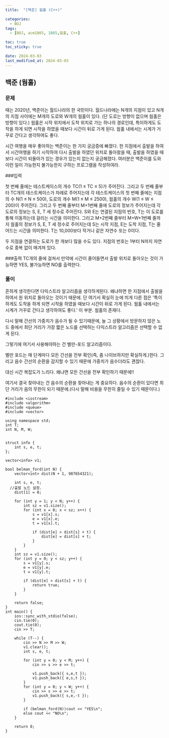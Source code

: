```yaml
---
title:  "[백준] 웜홀 (C++)" 

categories:
  - BOJ
tags:
  - [BOJ, acm1865, 1865,웜홀, C++]

toc: true
toc_sticky: true

date: 2024-03-03
last_modified_at: 2024-03-03
---
```



## 백준 (웜홀)

### 문제 

때는 2020년, 백준이는 월드나라의 한 국민이다. 월드나라에는 N개의 지점이 있고 N개의 지점 사이에는 M개의 도로와 W개의 웜홀이 있다. (단 도로는 방향이 없으며 웜홀은 방향이 있다.) 웜홀은 시작 위치에서 도착 위치로 가는 하나의 경로인데, 특이하게도 도착을 하게 되면 시작을 하였을 때보다 시간이 뒤로 가게 된다. 웜홀 내에서는 시계가 거꾸로 간다고 생각하여도 좋다.

시간 여행을 매우 좋아하는 백준이는 한 가지 궁금증에 빠졌다. 한 지점에서 출발을 하여서 시간여행을 하기 시작하여 다시 출발을 하였던 위치로 돌아왔을 때, 출발을 하였을 때보다 시간이 되돌아가 있는 경우가 있는지 없는지 궁금해졌다. 여러분은 백준이를 도와 이런 일이 가능한지 불가능한지 구하는 프로그램을 작성하여라.

###입력

첫 번째 줄에는 테스트케이스의 개수 TC(1 ≤ TC ≤ 5)가 주어진다. 그리고 두 번째 줄부터 TC개의 테스트케이스가 차례로 주어지는데 각 테스트케이스의 첫 번째 줄에는 지점의 수 N(1 ≤ N ≤ 500), 도로의 개수 M(1 ≤ M ≤ 2500), 웜홀의 개수 W(1 ≤ W ≤ 200)이 주어진다. 그리고 두 번째 줄부터 M+1번째 줄에 도로의 정보가 주어지는데 각 도로의 정보는 S, E, T 세 정수로 주어진다. S와 E는 연결된 지점의 번호, T는 이 도로를 통해 이동하는데 걸리는 시간을 의미한다. 그리고 M+2번째 줄부터 M+W+1번째 줄까지 웜홀의 정보가 S, E, T 세 정수로 주어지는데 S는 시작 지점, E는 도착 지점, T는 줄어드는 시간을 의미한다. T는 10,000보다 작거나 같은 자연수 또는 0이다.

두 지점을 연결하는 도로가 한 개보다 많을 수도 있다. 지점의 번호는 1부터 N까지 자연수로 중복 없이 매겨져 있다.

###출력
TC개의 줄에 걸쳐서 만약에 시간이 줄어들면서 출발 위치로 돌아오는 것이 가능하면 YES, 불가능하면 NO를 출력한다.



### 풀이

흔하게 생각한다면 다익스트라 알고리즘을 생각하게된다. 왜냐하면 한 지점에서 출발을 하여서 원 위치로 돌아오는 것이기 때문에. 단 여기서 확실히 눈에 띄게 다른 점은 '특이하게도 도착을 하게 되면 시작을 하였을 때보다 시간이 뒤로 가게 된다. 웜홀 내에서는 시계가 거꾸로 간다고 생각하여도 좋다.' 이 부분. 웜홀의 존재다. 

다시 말해 간선의 가중치가 음수가 될 수 있기때문에, 늘 그 상황에서 방문하지 않은 노드 중에서 최단 거리가 가장 짧은 노드를 선택하는 다익스트라 알고리즘은 선택할 수 없게 된다. 

그렇기에 여기서 사용해야하는 건 벨만-포드 알고리즘이다. 

벨만 포드는 매 단계마다 모든 간선을 전부 확인(즉, 좀 나이브하지만 확실하게.)한다. 그리고 음수 간선의 순환을 감지할 수 있기 때문에 가중치가 음수더라도 괜찮다. 

대신 시간 복잡도가 느리다. 왜냐면 모든 간선을 전부 확인하기 때문에!!

여기서 결국 찾아내는 건 음수의 순환을 찾아내는 게 중요하다. 음수의 순환이 있다면 최단 거리가 음의 무한이 되기 때문에.(다시 말해 비용을 무한히 줄일 수 있기 때문이다.)

```
#include <iostream>
#include <algorithm>
#include <queue>
#include <vector>

using namespace std;
int T;
int N, M, W;


struct info {
	int s, e, t;
};

vector<info> v1;

bool belman_ford(int N) {
	vector<int> dist(N + 1, 987654321);

	int s, e, t;
  //출발 노드 설정. 
	dist[1] = 0;

	for (int y = 1; y < N; y++) {
		int sz = v1.size();
		for (int x = 0; x < sz; x++) {
			s = v1[x].s;
			e = v1[x].e;
			t = v1[x].t;

			if (dist[e] > dist[s] + t) {
				dist[e] = dist[s] + t;
			}
		}
	}
	int sz = v1.size();
	for (int y = 0; y < sz; y++) {
		s = v1[y].s;
		e = v1[y].e;
		t = v1[y].t;

		if (dist[e] > dist[s] + t) {
			return true;
		}
	}

	return false;
}
int main() {
	ios::sync_with_stdio(false);
	cin.tie(0);
	cout.tie(0);
	cin >> T;

	while (T--) {
		cin >> N >> M >> W;
		v1.clear();
		int s, e, t;

		for (int y = 0; y < M; y++) {
			cin >> s >> e >> t;

			v1.push_back({ s,e,t });
			v1.push_back({ e,s,t });
		}
		for (int y = 0; y < W; y++) {
			cin >> s >> e >> t;
			v1.push_back({ s,e,-t });
		}

		if (belman_ford(N))cout << "YES\n";
		else cout << "NO\n";
	}

	return 0;
}
```
